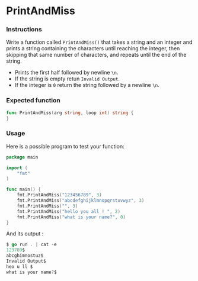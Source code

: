 # PrintAndMiss

### Instructions

Write a function called `PrintAndMiss()` that takes a string and an integer and prints a string containing the characters until reaching the integer, then skipping that same number of characters, and repeats until the end of the string.

- Prints the first half followed by newline `\n`.
- If the string is empty retun `Invalid Output`.
- If the integer is `0`  return the string followed by a newline `\n`.


### Expected function

```go
func PrintAndMiss(arg string, loop int) string {
}
```
### Usage

Here is a possible program to test your function:

```go
package main

import (
	"fmt"
)

func main() {
    fmt.PrintAndMiss("123456789", 3)
    fmt.PrintAndMiss("abcdefghijklmnopqrstuvwyz", 3)
    fmt.PrintAndMiss("", 3)
    fmt.PrintAndMiss("hello you all ! ", 2)
    fmt.PrintAndMiss("what is your name?", 0)
}
```

And its output :

```go
$ go run . | cat -e
123789$
abcghimnostuz$
Invalid Output$
heo u ll $
what is your name?$
```